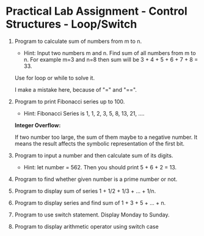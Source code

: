 # Practical Lab Assignment - Control Structures - Loop/Switch

1. Program to calculate sum of numbers from m to n.
    - Hint: Input two numbers m and n. Find sum of all numbers from m to n. For example m=3 and n=8 then sum will be 3 + 4 + 5 + 6 + 7 + 8 = 33.
    
    Use for loop or while to solve it.
    
    I make a mistake here, because of "=" and "==".
    
2. Program to print Fibonacci series up to 100. 
    - Hint: Fibonacci Series is 1, 1, 2, 3, 5, 8, 13, 21, ....
    
    **Integer Overflow:**
    
    If two number too large, the sum of them maybe to a negative number. It means the result affects the symbolic representation of the first bit. 
    
3. Program to input a number and then calculate sum of its digits.
    - Hint: let number = 562. Then you should print 5 + 6 + 2 = 13.
    
4. Program to find whether given number is a prime number or not.

5. Program to display sum of series 1 + 1/2 + 1/3 + ... + 1/n.

6. Program to display series and find sum of 1 + 3 + 5 + ... + n.

7. Program to use switch statement. Display Monday to Sunday.

8. Program to display arithmetic operator using switch case